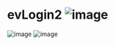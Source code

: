 # evLogin2 ![image](https://github.com/Andrade2023/evLogin2/assets/127260771/679ea7a7-5764-42cc-8ece-24284ccd3c7e)
![image](https://github.com/Andrade2023/evLogin2/assets/127260771/5646d99d-f15c-4f1d-b968-bdb296fe81a7)
![image](https://github.com/Andrade2023/evLogin2/assets/127260771/e18c372c-6679-4d9e-a1b4-d1de007bd598)

